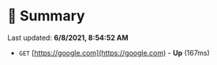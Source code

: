 # 📖 Summary
Last updated: **6/8/2021, 8:54:52 AM**

- `GET` [https://google.com](https://google.com) - **Up** (167ms)
